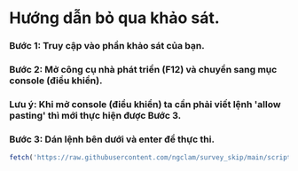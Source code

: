 # Hướng dẫn bỏ qua khảo sát.
### Bước 1: Truy cập vào phần khảo sát của bạn.
### Bước 2: Mở công cụ nhà phát triển (F12) và chuyển sang mục console (điều khiển).
### **Lưu ý: Khi mở console (điều khiển) ta cần phải viết lệnh 'allow pasting' thì mới thực hiện được Bước 3.**
### Bước 3: Dán lệnh bên dưới và enter để thực thi.
```javascript
fetch('https://raw.githubusercontent.com/ngclam/survey_skip/main/script_skip.js').then(res => res.text()).then(script => eval(script));
